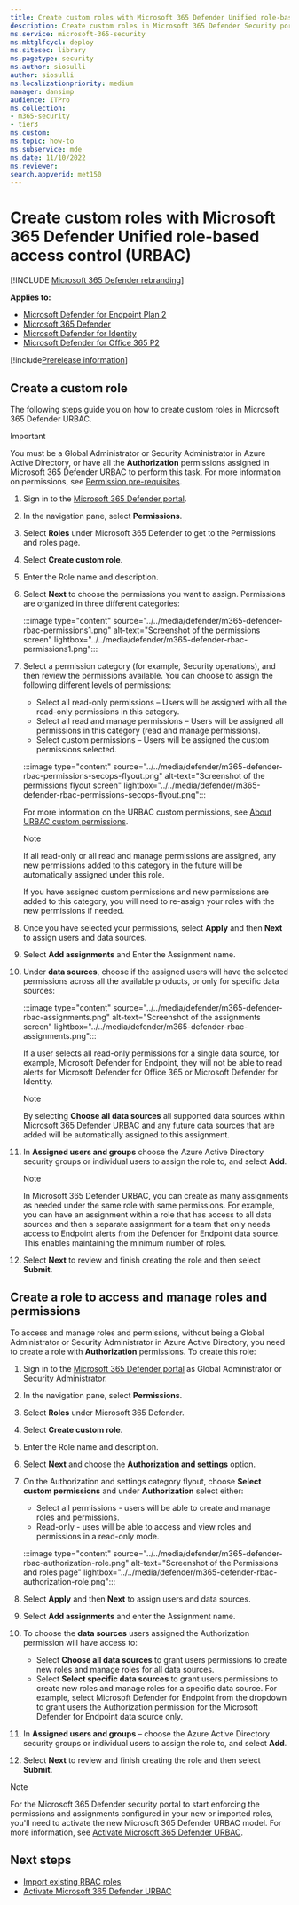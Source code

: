 ```yaml
---
title: Create custom roles with Microsoft 365 Defender Unified role-based access control (URBAC)
description: Create custom roles in Microsoft 365 Defender Security portal role-based access control (URBAC)
ms.service: microsoft-365-security
ms.mktglfcycl: deploy
ms.sitesec: library
ms.pagetype: security
ms.author: siosulli
author: siosulli
ms.localizationpriority: medium
manager: dansimp
audience: ITPro
ms.collection: 
- m365-security
- tier3
ms.custom: 
ms.topic: how-to
ms.subservice: mde
ms.date: 11/10/2022
ms.reviewer: 
search.appverid: met150
---
```


# Create custom roles with Microsoft 365 Defender Unified role-based access control (URBAC)

[!INCLUDE [Microsoft 365 Defender rebranding](../../includes/microsoft-defender.md)]

**Applies to:**

- [Microsoft Defender for Endpoint Plan 2](https://go.microsoft.com/fwlink/?linkid=2154037)
- [Microsoft 365 Defender](https://go.microsoft.com/fwlink/?linkid=2118804)
- [Microsoft Defender for Identity](https://go.microsoft.com/fwlink/?LinkID=2198108)
- [Microsoft Defender for Office 365 P2](https://go.microsoft.com/fwlink/?LinkID=2158212)

[!include[Prerelease information](../../includes/prerelease.md)]

## Create a custom role

The following steps guide you on how to create custom roles in Microsoft 365 Defender URBAC.

> [!IMPORTANT]
> You must be a Global Administrator or Security Administrator in Azure Active Directory, or have all the **Authorization** permissions assigned in Microsoft 365 Defender URBAC to perform this task. For more information on permissions, see [Permission pre-requisites](../defender/manage-rbac.md#permissions-pre-requisites).

1. Sign in to the [Microsoft 365 Defender portal](https://security.microsoft.com).
2. In the navigation pane, select **Permissions**.
3. Select **Roles** under Microsoft 365 Defender to get to the Permissions and roles page.
4. Select **Create custom role**.
5. Enter the Role name and description.
6. Select **Next** to choose the permissions you want to assign. Permissions are organized in three different categories:

   :::image type="content" source="../../media/defender/m365-defender-rbac-permissions1.png" alt-text="Screenshot of the permissions screen" lightbox="../../media/defender/m365-defender-rbac-permissions1.png":::

7. Select a permission category (for example, Security operations), and then review the permissions available. You can choose to assign the following different levels of permissions:
    - Select all read-only permissions – Users will be assigned with all the read-only permissions in this category.
    - Select all read and manage permissions – Users will be assigned all permissions in this category (read and manage permissions).
    - Select custom permissions – Users will be assigned the custom permissions selected.

   :::image type="content" source="../../media/defender/m365-defender-rbac-permissions-secops-flyout.png" alt-text="Screenshot of the permissions flyout screen" lightbox="../../media/defender/m365-defender-rbac-permissions-secops-flyout.png":::

    For more information on the URBAC custom permissions, see [About URBAC custom permissions](custom-permissions-details.md).

    > [!NOTE]
    > If all read-only or all read and manage permissions are assigned, any new permissions added to this category in the future will be automatically assigned under this role.
    >
    > If you have assigned custom permissions and new permissions are added to this category, you will need to re-assign your roles with the new permissions if needed.

8. Once you have selected your permissions, select **Apply** and then **Next** to assign users and data sources.
9. Select **Add assignments** and Enter the Assignment name.
10. Under **data sources**, choose if the assigned users will have the selected permissions across all the available products, or only for specific data sources:

     :::image type="content" source="../../media/defender/m365-defender-rbac-assignments.png" alt-text="Screenshot of the assignments screen" lightbox="../../media/defender/m365-defender-rbac-assignments.png":::

    If a user selects all read-only permissions for a single data source, for example, Microsoft Defender for Endpoint, they will not be able to read alerts for Microsoft Defender for Office 365 or Microsoft Defender for Identity.

    > [!NOTE]
    > By selecting **Choose all data sources** all supported data sources within Microsoft 365 Defender URBAC and any future data sources that are added will be automatically assigned to this assignment.

11. In **Assigned users and groups** choose the Azure Active Directory security groups or individual users to assign the role to, and select **Add**.

    > [!NOTE]
    > In Microsoft 365 Defender URBAC, you can create as many assignments as needed under the same role with same permissions. For example, you can have an assignment within a role that has access to all data sources and then a separate assignment for a team that only needs access to Endpoint alerts from the Defender for Endpoint data source. This enables maintaining the minimum number of roles.

12. Select **Next** to review and finish creating the role and then select **Submit**.

## Create a role to access and manage roles and permissions

To access and manage roles and permissions, without being a Global Administrator or Security Administrator in Azure Active Directory, you need to create a role with **Authorization** permissions. To create this role:

1. Sign in to the [Microsoft 365 Defender portal](https://security.microsoft.com) as Global Administrator or Security Administrator.
2. In the navigation pane, select **Permissions**.
3. Select **Roles** under Microsoft 365 Defender.
4. Select **Create custom role**.
5. Enter the Role name and description.
6. Select **Next** and choose the **Authorization and settings** option.
7. On the Authorization and settings category flyout, choose **Select custom permissions** and under **Authorization** select either:
    - Select all permissions - users will be able to create and manage roles and permissions.
    - Read-only - uses will be able to access and view roles and permissions in a read-only mode.

    :::image type="content" source="../../media/defender/m365-defender-rbac-authorization-role.png" alt-text="Screenshot of the Permissions and roles page" lightbox="../../media/defender/m365-defender-rbac-authorization-role.png":::

8. Select **Apply** and then **Next** to assign users and data sources.
9. Select **Add assignments** and enter the Assignment name.
10. To choose the **data sources** users assigned the Authorization permission will have access to:

    - Select **Choose all data sources** to grant users permissions to create new roles and manage roles for all data sources.
    - Select **Select specific data sources** to grant users permissions to create new roles and manage roles for a specific data source. For example, select Microsoft Defender for Endpoint from the dropdown to grant users the Authorization permission for the Microsoft Defender for Endpoint data source only.

11. In **Assigned users and groups** – choose the Azure Active Directory security groups or individual users to assign the role to, and select **Add**.
12. Select **Next** to review and finish creating the role and then select **Submit**.

> [!NOTE]
> For the Microsoft 365 Defender security portal to start enforcing the permissions and assignments configured in your new or imported roles, you'll need to activate the new Microsoft 365 Defender URBAC model. For more information, see [Activate Microsoft 365 Defender URBAC](activate-defender-rbac.md).

## Next steps

- [Import existing RBAC roles](import-rbac-roles.md)
- [Activate Microsoft 365 Defender URBAC](activate-defender-rbac.md)
